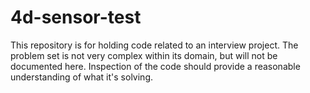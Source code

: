# 4d-sensor-test

This repository is for holding code related to an interview project. The problem set is not very
complex within its domain, but will not be documented here. Inspection of the code should provide
a reasonable understanding of what it's solving.
